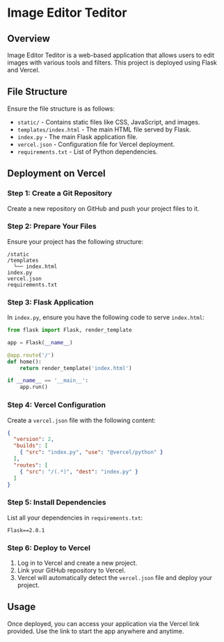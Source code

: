 # Image Editor Teditor

## Overview
Image Editor Teditor is a web-based application that allows users to edit images with various tools and filters. This project is deployed using Flask and Vercel.

## File Structure
Ensure the file structure is as follows:
- `static/` - Contains static files like CSS, JavaScript, and images.
- `templates/index.html` - The main HTML file served by Flask.
- `index.py` - The main Flask application file.
- `vercel.json` - Configuration file for Vercel deployment.
- `requirements.txt` - List of Python dependencies.

## Deployment on Vercel

### Step 1: Create a Git Repository
Create a new repository on GitHub and push your project files to it.

### Step 2: Prepare Your Files
Ensure your project has the following structure:
```
/static
/templates
  └── index.html
index.py
vercel.json
requirements.txt
```

### Step 3: Flask Application
In `index.py`, ensure you have the following code to serve `index.html`:
```python
from flask import Flask, render_template

app = Flask(__name__)

@app.route('/')
def home():
    return render_template('index.html')

if __name__ == '__main__':
    app.run()
```

### Step 4: Vercel Configuration
Create a `vercel.json` file with the following content:
```json
{
  "version": 2,
  "builds": [
    { "src": "index.py", "use": "@vercel/python" }
  ],
  "routes": [
    { "src": "/(.*)", "dest": "index.py" }
  ]
}
```

### Step 5: Install Dependencies
List all your dependencies in `requirements.txt`:
```
Flask==2.0.1
```

### Step 6: Deploy to Vercel
1. Log in to Vercel and create a new project.
2. Link your GitHub repository to Vercel.
3. Vercel will automatically detect the `vercel.json` file and deploy your project.

## Usage
Once deployed, you can access your application via the Vercel link provided. Use the link to start the app anywhere and anytime.
